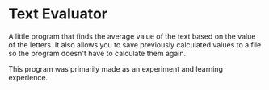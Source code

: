 # Text Evaluator
A little program that finds the average value of the text based on the value of the letters. It also allows you to save previously 
calculated values to a file so the program doesn't have to calculate them again.

This program was primarily made as an experiment and learning experience.
